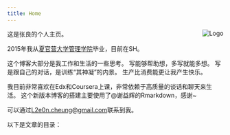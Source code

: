 ```yaml
---
title: Home
---
```


<img src="https://wx1.sbimg.cn/2020/09/07/9Cf2j.md.jpg" style="max-width:15%;min-width:40px;float:right;" alt="Logo" />

这是张良的个人主页。

2015年我从[夏官营大学管理学院](http://ms.lzu.edu.cn)毕业，目前在SH。

这个博客大部分是我工作和生活的一些思考。
写能够帮助想，多写就能多想。
写是跟自己的对话，是训练“其神凝”的内景。
生产比消费能更让我产生快乐。


我目前非常喜欢在Edx和Coursera上课，非常依赖于高质量的谈话和聊天来生活。
这个新版本博客的搭建主要使用了@谢益辉的Rmarkdown，感谢~

可以通过<L2e0n.cheung@gmail.com>联系到我。

以下是文章的目录：